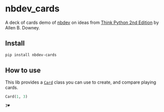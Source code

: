 # nbdev_cards


<!-- WARNING: THIS FILE WAS AUTOGENERATED! DO NOT EDIT! -->

A deck of cards demo of [nbdev](https://nbdev.fast.ai) on ideas from
[Think Python 2nd
Edition](https://greenteapress.com/wp/think-python-2e/) by Allen B.
Downey.

## Install

``` sh
pip install nbdev-cards
```

## How to use

This lib provides a
[`Card`](https://xinyin8.github.io/nbdev_cards/card.html#card) class you
can use to create, and compare playing cards.

``` python
Card(1, 3)
```

    3♥️
